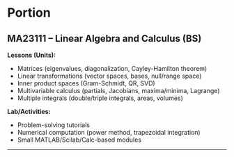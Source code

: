 # Portion

## **MA23111 – Linear Algebra and Calculus (BS)**

**Lessons (Units):**

* Matrices (eigenvalues, diagonalization, Cayley-Hamilton theorem)
* Linear transformations (vector spaces, bases, null/range space)
* Inner product spaces (Gram-Schmidt, QR, SVD)
* Multivariable calculus (partials, Jacobians, maxima/minima, Lagrange)
* Multiple integrals (double/triple integrals, areas, volumes)

**Lab/Activities:**

* Problem-solving tutorials
* Numerical computation (power method, trapezoidal integration)
* Small MATLAB/Scilab/Calc-based modules

---